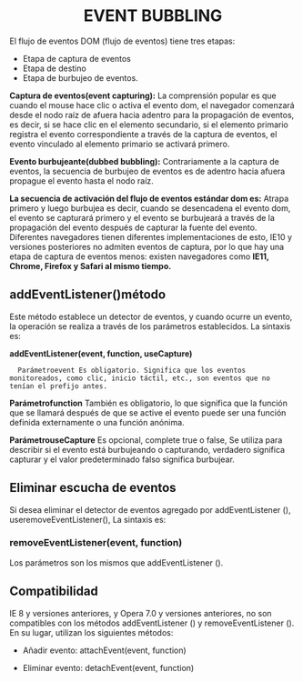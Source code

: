  # <center> **EVENT BUBBLING** <center/>

El flujo de eventos DOM (flujo de eventos) tiene tres etapas:
- Etapa de captura de eventos 
- Etapa de destino 
- Etapa de burbujeo de eventos.

**Captura de eventos(event capturing):** La comprensión popular es que cuando el mouse hace clic o activa el evento dom, el navegador comenzará desde el nodo raíz de afuera hacia adentro para la propagación de eventos, es decir, si se hace clic en el elemento secundario, si el elemento primario registra el evento correspondiente a través de la captura de eventos, el evento vinculado al elemento primario se activará primero.

**Evento burbujeante(dubbed  bubbling):** Contrariamente a la captura de eventos, la secuencia de burbujeo de eventos es de adentro hacia afuera propague el evento hasta el nodo raíz.

**La secuencia de activación del flujo de eventos estándar dom es:** Atrapa primero y luego burbujea es decir, cuando se desencadena el evento dom, el evento se capturará primero y el evento se burbujeará a través de la propagación del evento después de capturar la fuente del evento. Diferentes navegadores tienen diferentes implementaciones de esto, IE10 y versiones posteriores no admiten eventos de captura, por lo que hay una etapa de captura de eventos menos: existen navegadores como **IE11, Chrome, Firefox y Safari al mismo tiempo.**

## **addEventListener()método**
Este método establece un detector de eventos, y cuando ocurre un evento, la operación se realiza a través de los parámetros establecidos. La sintaxis es:

**addEventListener(event, function, useCapture)**

      Parámetroevent Es obligatorio. Significa que los eventos monitoreados, como clic, inicio táctil, etc., son eventos que no tenían el prefijo antes.


**Parámetrofunction** También es obligatorio, lo que significa que la función que se llamará después de que se active el evento puede ser una función definida externamente o una función anónima.  

**ParámetrouseCapture** Es opcional, complete true o false, Se utiliza para describir si el evento está burbujeando o capturando, verdadero significa capturar y el valor predeterminado falso significa burbujear.

## **Eliminar escucha de eventos**
Si desea eliminar el detector de eventos agregado por addEventListener (), useremoveEventListener(), La sintaxis es:

### **removeEventListener(event, function)**

Los parámetros son los mismos que addEventListener ().

## **Compatibilidad**
IE 8 y versiones anteriores, y Opera 7.0 y versiones anteriores, no son compatibles con los métodos addEventListener () y removeEventListener (). En su lugar, utilizan los siguientes métodos:

- Añadir evento:
attachEvent(event, function)

- Eliminar evento:
detachEvent(event, function) 